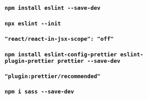 ## `npm install eslint --save-dev`

## `npx eslint --init`

## `"react/react-in-jsx-scope": "off"`

## `npm install eslint-config-prettier eslint-plugin-prettier prettier --save-dev`

## `"plugin:prettier/recommended"`

## `npm i sass --save-dev`
